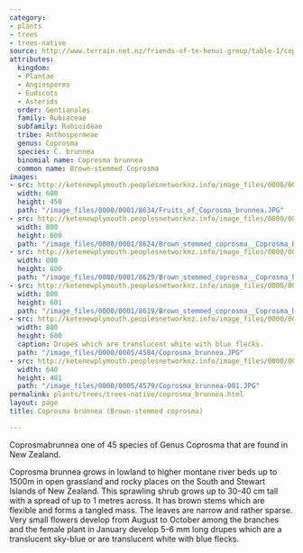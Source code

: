 ```yaml
---
category:
- plants
- trees
- trees-native
source: http://www.terrain.net.nz/friends-of-te-henui-group/table-1/coprosma-brunnea.html
attributes:
  kingdom:
  - Plantae
  - Angiosperms
  - Eudicots
  - Asterids
  order: Gentianales
  family: Rubiaceae
  subfamily: Rubioideae
  tribe: Anthospermeae
  genus: Coprosma
  species: C. brunnea
  binomial name: Coprosma brunnea
  common name: Brown-stemmed Coprosma
images:
- src: http://ketenewplymouth.peoplesnetworknz.info/image_files/0000/0001/8634/Fruits_of_Coprosma_brunnea.JPG
  width: 600
  height: 450
  path: "/image_files/0000/0001/8634/Fruits_of_Coprosma_brunnea.JPG"
- src: http://ketenewplymouth.peoplesnetworknz.info/image_files/0000/0001/8624/Brown_stemmed_coprosma__Coprosma_brunnea-6.JPG
  width: 800
  height: 600
  path: "/image_files/0000/0001/8624/Brown_stemmed_coprosma__Coprosma_brunnea-6.JPG"
- src: http://ketenewplymouth.peoplesnetworknz.info/image_files/0000/0001/8629/Brown_stemmed_coprosma__Coprosma_brunnea-8.JPG
  width: 800
  height: 600
  path: "/image_files/0000/0001/8629/Brown_stemmed_coprosma__Coprosma_brunnea-8.JPG"
- src: http://ketenewplymouth.peoplesnetworknz.info/image_files/0000/0001/8619/Brown_stemmed_coprosma__Coprosma_brunnea-2.JPG
  width: 800
  height: 601
  path: "/image_files/0000/0001/8619/Brown_stemmed_coprosma__Coprosma_brunnea-2.JPG"
- src: http://ketenewplymouth.peoplesnetworknz.info/image_files/0000/0005/4584/Coprosma_brunnea.JPG
  width: 800
  height: 600
  caption: Drupes which are translucent white with blue flecks.
  path: "/image_files/0000/0005/4584/Coprosma_brunnea.JPG"
- src: http://ketenewplymouth.peoplesnetworknz.info/image_files/0000/0005/4579/Coprosma_brunnea-001.JPG
  width: 640
  height: 481
  path: "/image_files/0000/0005/4579/Coprosma_brunnea-001.JPG"
permalink: plants/trees/trees-native/coprosma_brunnea.html
layout: page
title: Coprosma brunnea (Brown-stemmed coprosma)

---
```

Coprosmabrunnea one of 45 species of Genus Coprosma that are found in New Zealand.

Coprosma brunnea grows in lowland to higher montane river beds up to 1500m in open grassland and rocky places on the South and Stewart Islands of New Zealand. This sprawling shrub grows up to 30-40 cm tall with a spread of up to 1 metres across. It has brown stems which are flexible and forms a tangled mass. The leaves are narrow and rather sparse.
Very small flowers develop from August to October among the branches and the female plant in January develop 5-6 mm long drupes which are a translucent sky-blue or are translucent white with blue flecks.

